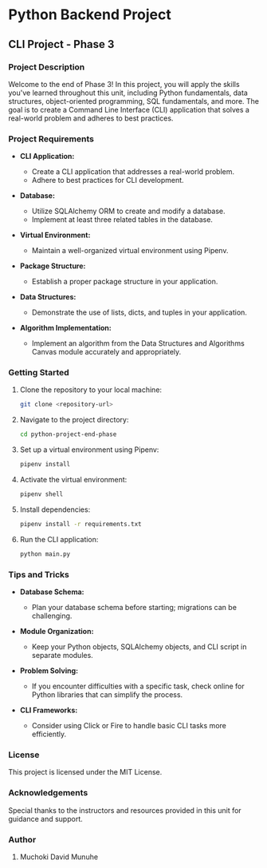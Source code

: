 # Python Backend Project

## CLI Project - Phase 3

### Project Description

Welcome to the end of Phase 3! In this project, you will apply the skills you've learned throughout this unit, including Python fundamentals, data structures, object-oriented programming, SQL fundamentals, and more. The goal is to create a Command Line Interface (CLI) application that solves a real-world problem and adheres to best practices.

### Project Requirements

- **CLI Application:**
  - Create a CLI application that addresses a real-world problem.
  - Adhere to best practices for CLI development.

- **Database:**
  - Utilize SQLAlchemy ORM to create and modify a database.
  - Implement at least three related tables in the database.

- **Virtual Environment:**
  - Maintain a well-organized virtual environment using Pipenv.

- **Package Structure:**
  - Establish a proper package structure in your application.

- **Data Structures:**
  - Demonstrate the use of lists, dicts, and tuples in your application.

- **Algorithm Implementation:**
  - Implement an algorithm from the Data Structures and Algorithms Canvas module accurately and appropriately.

### Getting Started

1. Clone the repository to your local machine:

   ```bash
   git clone <repository-url>
   ```
2. Navigate to the project directory:

    ```bash
    cd python-project-end-phase
    ```
3. Set up a virtual environment using Pipenv:

    ```bash 
    pipenv install
    ```
4. Activate the virtual environment:
    ```bash
    pipenv shell
    ```
5. Install dependencies:

    ```bash
    pipenv install -r requirements.txt
    ```
6. Run the CLI application:
    ```bash
    python main.py
    ```
### Tips and Tricks

- **Database Schema:**
  - Plan your database schema before starting; migrations can be challenging.

- **Module Organization:**
  - Keep your Python objects, SQLAlchemy objects, and CLI script in separate modules.

- **Problem Solving:**
  - If you encounter difficulties with a specific task, check online for Python libraries that can simplify the process.

- **CLI Frameworks:**
  - Consider using Click or Fire to handle basic CLI tasks more efficiently.

### License

This project is licensed under the MIT License.

### Acknowledgements

Special thanks to the instructors and resources provided in this unit for guidance and support.

### Author

1. Muchoki David Munuhe